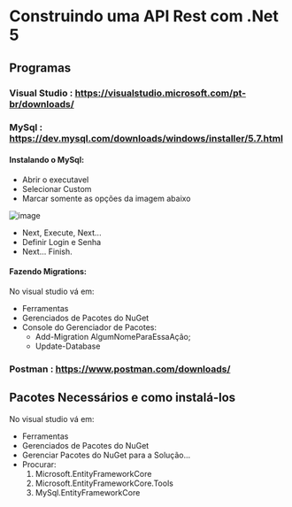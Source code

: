 # Construindo uma API Rest com .Net 5

## Programas

### Visual Studio : https://visualstudio.microsoft.com/pt-br/downloads/


### MySql : https://dev.mysql.com/downloads/windows/installer/5.7.html
#### Instalando o MySql:
- Abrir o executavel
- Selecionar Custom
- Marcar somente as opções da imagem abaixo

![image](https://user-images.githubusercontent.com/59896803/149529042-bf4b1720-c079-4516-8629-4be1e81d20d5.png)
- Next, Execute, Next... 
- Definir Login e Senha
- Next... Finish.

#### Fazendo Migrations:
No visual studio vá em:
  - Ferramentas
  - Gerenciados de Pacotes do NuGet
  - Console do Gerenciador de Pacotes:
    - Add-Migration AlgumNomeParaEssaAção;
    - Update-Database


### Postman : https://www.postman.com/downloads/




## Pacotes Necessários e como instalá-los
No visual studio vá em:
  - Ferramentas
  - Gerenciados de Pacotes do NuGet
  - Gerenciar Pacotes do NuGet para a Solução...
  - Procurar:
    1. Microsoft.EntityFrameworkCore
    2. Microsoft.EntityFrameworkCore.Tools
    3. MySql.EntityFrameworkCore
